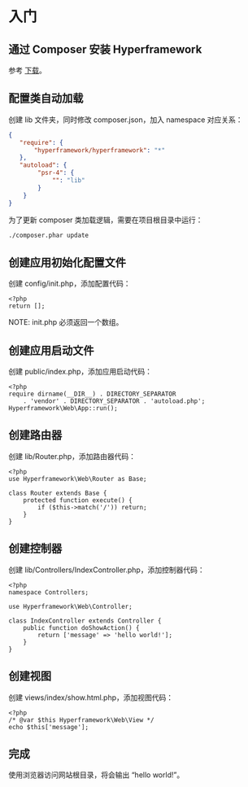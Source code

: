 # 入门

## 通过 Composer 安装 Hyperframework
参考 [下载](/cn/downloads)。

## 配置类自动加载
创建 lib 文件夹，同时修改 composer.json，加入 namespace 对应关系：

```.json
{
   "require": {
       "hyperframework/hyperframework": "*"
   },
   "autoload": {
        "psr-4": {
            "": "lib"
        }
    }
}
```

为了更新 composer 类加载逻辑，需要在项目根目录中运行：

```.bash
./composer.phar update
```

## 创建应用初始化配置文件
创建 config/init.php，添加配置代码：

```.php
<?php
return [];
```

NOTE: init.php 必须返回一个数组。

## 创建应用启动文件
创建 public/index.php，添加应用启动代码：

```.php
<?php
require dirname(__DIR__) . DIRECTORY_SEPARATOR
    . 'vendor' . DIRECTORY_SEPARATOR . 'autoload.php';
Hyperframework\Web\App::run();
```

## 创建路由器
创建 lib/Router.php，添加路由器代码：

```.php
<?php
use Hyperframework\Web\Router as Base;

class Router extends Base {
    protected function execute() {
        if ($this->match('/')) return;
    }
}
```

## 创建控制器
创建 lib/Controllers/IndexController.php，添加控制器代码：

```.php
<?php
namespace Controllers;

use Hyperframework\Web\Controller;

class IndexController extends Controller {
    public function doShowAction() {
        return ['message' => 'hello world!'];
    }
}
```

## 创建视图
创建 views/index/show.html.php，添加视图代码：

```.php
<?php
/* @var $this Hyperframework\Web\View */
echo $this['message'];
```

## 完成
使用浏览器访问网站根目录，将会输出 “hello world!”。
